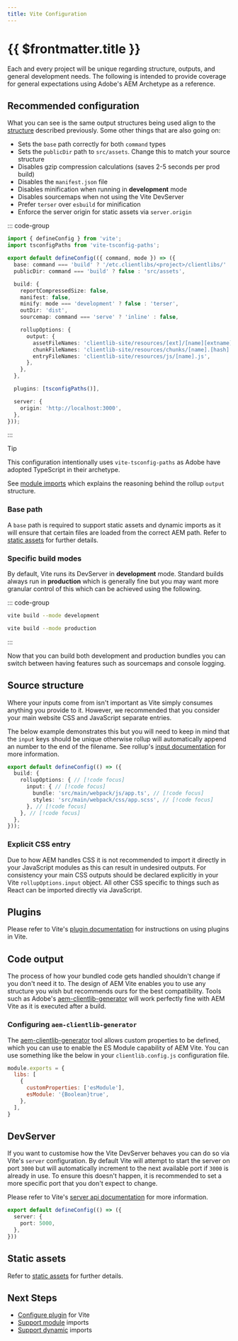 ```yaml
---
title: Vite Configuration
---
```


# {{ $frontmatter.title }}

Each and every project will be unique regarding structure, outputs, and general development needs. The following is intended to provide coverage for general expectations using Adobe's AEM Archetype as a reference.

## Recommended configuration

What you can see is the same output structures being used align to the [structure](/guide/front-end/structure/) described previously. Some other things that are also going on:

- Sets the `base` path correctly for both `command` types
- Sets the `publicDir` path to `src/assets`. Change this to match your source structure
- Disables gzip compression calculations (saves 2-5 seconds per prod build)
- Disables the `manifest.json` file
- Disables minification when running in **development** mode
- Disables sourcemaps when not using the Vite DevServer
- Prefer `terser` over `esbuild` for minification
- Enforce the server origin for static assets via `server.origin`

<!-- prettier-ignore-start -->
::: code-group

```ts [vite.config.js]
import { defineConfig } from 'vite';
import tsconfigPaths from 'vite-tsconfig-paths';

export default defineConfig(({ command, mode }) => ({
  base: command === 'build' ? '/etc.clientlibs/<project>/clientlibs/' : '/',
  publicDir: command === 'build' ? false : 'src/assets',

  build: {
    reportCompressedSize: false,
    manifest: false,
    minify: mode === 'development' ? false : 'terser',
    outDir: 'dist',
    sourcemap: command === 'serve' ? 'inline' : false,

    rollupOptions: {
      output: {
        assetFileNames: 'clientlib-site/resources/[ext]/[name][extname]',
        chunkFileNames: 'clientlib-site/resources/chunks/[name].[hash].js',
        entryFileNames: 'clientlib-site/resources/js/[name].js',
      },
    },
  },

  plugins: [tsconfigPaths()],

  server: {
    origin: 'http://localhost:3000',
  },
}));
```

:::
<!-- prettier-ignore-end -->

> [!TIP]
> This configuration intentionally uses `vite-tsconfig-paths` as Adobe have adopted TypeScript in their archetype.

See [module imports](../module-imports/) which explains the reasoning behind the rollup `output` structure.

### Base path

A `base` path is required to support static assets and dynamic imports as it will ensure that certain files are loaded from the correct AEM path. Refer to [static assets](../static-assets/) for further details.

### Specific build modes

By default, Vite runs its DevServer in **development** mode. Standard builds always run in **production** which is generally fine but you may want more granular control of this which can be achieved using the following.

::: code-group

```sh [development]
vite build --mode development
```

```sh [production]
vite build --mode production
```

:::

Now that you can build both development and production bundles you can switch between having features such as sourcemaps and console logging.

## Source structure

Where your inputs come from isn't important as Vite simply consumes anything you provide to it. However, we recommended that you consider your main website CSS and JavaScript separate entries.

The below example demonstrates this but you will need to keep in mind that the `input` keys should be unique otherwise rollup will automatically append an number to the end of the filename. See rollup's [input documentation](https://rollupjs.org/guide/en/#input) for more information.

<!-- prettier-ignore-start -->
```ts
export default defineConfig(() => ({
  build: {
    rollupOptions: { // [!code focus]
      input: { // [!code focus]
        bundle: 'src/main/webpack/js/app.ts', // [!code focus]
        styles: 'src/main/webpack/css/app.scss', // [!code focus]
      }, // [!code focus]
    }, // [!code focus]
  },
}));
```
<!-- prettier-ignore-end -->

### Explicit CSS entry

Due to how AEM handles CSS it is not recommended to import it directly in your JavaScript modules as this can result in undesired outputs. For consistency your main CSS outputs should be declared explicitly in your Vite `rollupOptions.input` object. All other CSS specific to things such as React can be imported directly via JavaScript.

## Plugins

Please refer to Vite's [plugin documentation](https://vitejs.dev/guide/using-plugins.html) for instructions on using plugins in Vite.

## Code output

The process of how your bundled code gets handled shouldn't change if you don't need it to. The design of AEM Vite enables you to use any structure you wish but recommends ours for the best compatibility. Tools such as Adobe's [aem-clientlib-generator](https://github.com/wcm-io-frontend/aem-clientlib-generator) will work perfectly fine with AEM Vite as it is executed after a build.

### Configuring `aem-clientlib-generator`

The [aem-clientlib-generator](https://github.com/wcm-io-frontend/aem-clientlib-generator) tool allows custom properties to be defined, which you can use to enable the ES Module capability of AEM Vite. You can use something like the below in your `clientlib.config.js` configuration file.

```js
module.exports = {
  libs: [
    {
      customProperties: ['esModule'],
      esModule: '{Boolean}true',
    },
  ],
}
```

## DevServer

If you want to customise how the Vite DevServer behaves you can do so via Vite's `server` configuration. By default Vite will attempt to start the server on port `3000` but will automatically increment to the next available port if `3000` is already in use. To ensure this doesn't happen, it is recommended to set a more specific port that you don't expect to change.

Please refer to Vite's [server api documentation](https://vitejs.dev/config/#server-options) for more information.

```ts
export default defineConfig(() => ({
  server: {
    port: 5000,
  },
}))
```

## Static assets

Refer to [static assets](../static-assets/) for further details.

## Next Steps

- [Configure plugin](../vite-plugin/) for Vite
- [Support module](../module-imports/) imports
- [Support dynamic](../dynamic-imports/) imports
